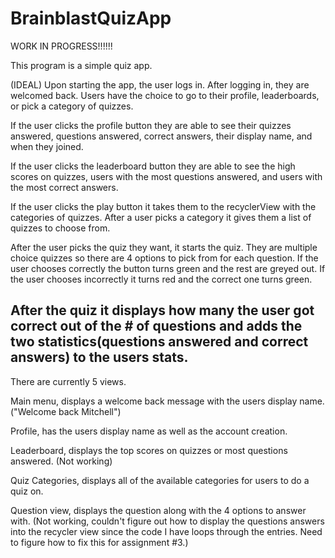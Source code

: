 # BrainblastQuizApp
WORK IN PROGRESS!!!!!!

This program is a simple quiz app.

(IDEAL)
Upon starting the app, the user logs in. After logging in, they are welcomed back.
Users have the choice to go to their profile, leaderboards, or pick a category of quizzes.

If the user clicks the profile button they are able to see their quizzes answered, questions answered, correct answers, their display name, and when they joined.

If the user clicks the leaderboard button they are able to see the high scores on quizzes, users with the most questions answered, and users with the most correct answers.

If the user clicks the play button it takes them to the recyclerView with the categories of quizzes. After a user picks a category 
it gives them a list of quizzes to choose from.

After the user picks the quiz they want, it starts the quiz. They are multiple choice quizzes so there are 4 options to pick from for each question.
If the user chooses correctly the button turns green and the rest are greyed out. If the user chooses incorrectly it turns red and the correct one turns green.

After the quiz it displays how many the user got correct out of the # of questions and adds the two statistics(questions answered and correct answers) to the users stats.
-------------------------------------------------------------------------------------------------------------------------------
There are currently 5 views.

Main menu, displays a welcome back message with the users display name. ("Welcome back Mitchell")

Profile, has the users display name as well as the account creation.

Leaderboard, displays the top scores on quizzes or most questions answered. (Not working)

Quiz Categories, displays all of the available categories for users to do a quiz on.

Question view, displays the question along with the 4 options to answer with. (Not working, couldn't figure out how to display the questions answers into the recycler view 
since the code I have loops through the entries. Need to figure how to fix this for assignment #3.)
